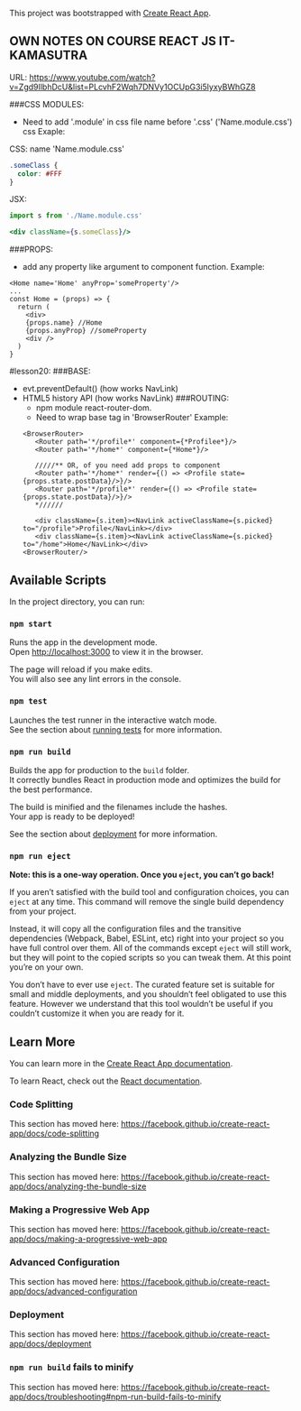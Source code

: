 This project was bootstrapped with [Create React App](https://github.com/facebook/create-react-app).

## OWN NOTES ON COURSE REACT JS IT-KAMASUTRA
URL: https://www.youtube.com/watch?v=Zgd9IlbhDcU&list=PLcvhF2Wqh7DNVy1OCUpG3i5lyxyBWhGZ8

###CSS MODULES:
  - Need to add '.module' in css file name before '.css' ('Name.module.css')
  css Exaple:
  
  CSS: name 'Name.module.css'
  ```css
  .someClass {
    color: #FFF
  }
  ```
  JSX:
  ```jsx
  import s from './Name.module.css'
  
  <div className={s.someClass}/>
  ```
  
###PROPS:
   - add any property like argument to component function.
   Example: 
 ```
 <Home name='Home' anyProp='someProperty'/>
 ...
 const Home = (props) => {
   return (
     <div>
     {props.name} //Home
     {props.anyProp} //someProperty
     <div />
   )
 }
 ```
#lesson20:
###BASE:
 - evt.preventDefault() (how works NavLink)
 - HTML5 history API (how works NavLink)
###ROUTING:
   - npm module react-router-dom.
   - Need to wrap base tag in 'BrowserRouter'
   Example: 
   ```
   <BrowserRouter>
      <Router path='*/profile*' component={*Profilee*}/>
      <Router path='*/home*' component={*Home*}/>
      
      /////** OR, of you need add props to component
      <Router path='*/home*' render={() => <Profile state={props.state.postData}/>}/>
      <Router path='*/profile*' render={() => <Profile state={props.state.postData}/>}/>
      *//////

      <div className={s.item}><NavLink activeClassName={s.picked} to="/profile">Profile</NavLink></div>
      <div className={s.item}><NavLink activeClassName={s.picked} to="/home">Home</NavLink></div>
   <BrowserRouter/>
   ```

## Available Scripts

In the project directory, you can run:

### `npm start`

Runs the app in the development mode.<br>
Open [http://localhost:3000](http://localhost:3000) to view it in the browser.

The page will reload if you make edits.<br>
You will also see any lint errors in the console.

### `npm test`

Launches the test runner in the interactive watch mode.<br>
See the section about [running tests](https://facebook.github.io/create-react-app/docs/running-tests) for more information.

### `npm run build`

Builds the app for production to the `build` folder.<br>
It correctly bundles React in production mode and optimizes the build for the best performance.

The build is minified and the filenames include the hashes.<br>
Your app is ready to be deployed!

See the section about [deployment](https://facebook.github.io/create-react-app/docs/deployment) for more information.

### `npm run eject`

**Note: this is a one-way operation. Once you `eject`, you can’t go back!**

If you aren’t satisfied with the build tool and configuration choices, you can `eject` at any time. This command will remove the single build dependency from your project.

Instead, it will copy all the configuration files and the transitive dependencies (Webpack, Babel, ESLint, etc) right into your project so you have full control over them. All of the commands except `eject` will still work, but they will point to the copied scripts so you can tweak them. At this point you’re on your own.

You don’t have to ever use `eject`. The curated feature set is suitable for small and middle deployments, and you shouldn’t feel obligated to use this feature. However we understand that this tool wouldn’t be useful if you couldn’t customize it when you are ready for it.

## Learn More

You can learn more in the [Create React App documentation](https://facebook.github.io/create-react-app/docs/getting-started).

To learn React, check out the [React documentation](https://reactjs.org/).

### Code Splitting

This section has moved here: https://facebook.github.io/create-react-app/docs/code-splitting

### Analyzing the Bundle Size

This section has moved here: https://facebook.github.io/create-react-app/docs/analyzing-the-bundle-size

### Making a Progressive Web App

This section has moved here: https://facebook.github.io/create-react-app/docs/making-a-progressive-web-app

### Advanced Configuration

This section has moved here: https://facebook.github.io/create-react-app/docs/advanced-configuration

### Deployment

This section has moved here: https://facebook.github.io/create-react-app/docs/deployment

### `npm run build` fails to minify

This section has moved here: https://facebook.github.io/create-react-app/docs/troubleshooting#npm-run-build-fails-to-minify
